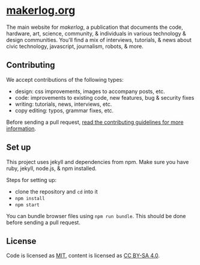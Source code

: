 # [makerlog.org](http://makerlog.org)

The main website for _makerlog_, a publication that documents the code, hardware, art, science, community, & individuals in various technology & design communities. You'll find a mix of interviews, tutorials, & news about civic technology, javascript, journalism, robots, & more.

## Contributing

We accept contributions of the following types:

- design: css improvements, images to accompany posts, etc.
- code: improvements to existing code, new features, bug & security fixes
- writing: tutorials, news, interviews, etc.
- copy editing: typos, grammar fixes, etc.

Before sending a pull request, [read the contributing guidelines for more information](CONTRIBUTING.md).

## Set up

This project uses jekyll and dependencies from npm. Make sure you have ruby, jekyll, node.js, & npm installed.

Steps for setting up:

- clone the repository and `cd` into it
- `npm install`
- `npm start`

You can bundle browser files using `npm run bundle`. This should be done before sending a pull request.

## License

Code is licensed as [MIT](LICENSE.md), content is licensed as [CC BY-SA 4.0](https://creativecommons.org/licenses/by-sa/4.0/).

